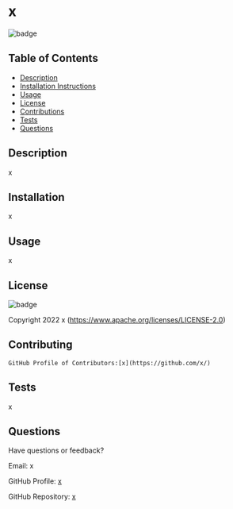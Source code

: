 # x

![badge](https://img.shields.io/badge/License-Apache-blue)

## Table of Contents

- [Description](#description)
- [Installation Instructions](#installation)
- [Usage](#usage)
- [License](#license)
- [Contributions](#contributions)
- [Tests](#tests)
- [Questions](#questions)

## Description

  x

## Installation

  x

## Usage

  x

## License

  ![badge](https://img.shields.io/badge/License-Apache-blue)

  Copyright 2022 x
		(https://www.apache.org/licenses/LICENSE-2.0)

## Contributing

	GitHub Profile of Contributors:[x](https://github.com/x/)

## Tests

  x

## Questions

  Have questions or feedback?

  Email: x

  GitHub Profile: [x](https://github.com/x/)

  GitHub Repository: [x](https://github.com/x/)
	